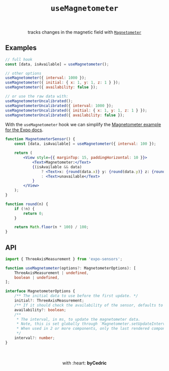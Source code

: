 <div align="center">
    <h1>
        <br />
        <code>useMagnetometer</code>
        <br />
        <br />
    </h1>
    tracks changes in the magnetic field with <a href="https://docs.expo.io/versions/latest/sdk/magnetometer/"><code>Magnetometer</code></a>
    <br />
</div>

## Examples

```jsx
// full hook
const [data, isAvailable] = useMagnetometer();

// other options
useMagnetometer({ interval: 1000 });
useMagnetometer({ initial: { x: 1, y: 1, z: 1 } });
useMagnetometer({ availability: false });

// or use the raw data with:
useMagnetometerUncalibrated();
useMagnetometerUncalibrated({ interval: 1000 });
useMagnetometerUncalibrated({ initial: { x: 1, y: 1, z: 1 } });
useMagnetometerUncalibrated({ availability: false });
```

With the `useMagnetometer` hook we can simplify the [Magnetometer example for the Expo docs](https://docs.expo.io/versions/latest/sdk/magnetometer/#example-basic-subscription).

```jsx
function MagnetometerSensor() {
    const [data, isAvailable] = useMagnetometer({ interval: 100 });

    return (
        <View style={{ marginTop: 15, paddingHorizontal: 10 }}>
            <Text>Magnetometer:</Text>
            {(isAvailable && data)
                ? <Text>x: {round(data.x)} y: {round(data.y)} z: {round(data.z)}</Text>
                : <Text>unavailable</Text>
            }
        </View>
    );
}

function round(n) {
    if (!n) {
        return 0;
    }

    return Math.floor(n * 100) / 100;
}
```

## API

```ts
import { ThreeAxisMeasurement } from 'expo-sensors';

function useMagnetometer(options?: MagnetometerOptions): [
    ThreeAxisMeasurement | undefined,
    boolean | undefined,
];

interface MagnetometerOptions {
    /** The initial data to use before the first update. */
    initial?: ThreeAxisMeasurement;
    /** If it should check the availability of the sensor, defaults to `true`. */
    availability?: boolean;
    /**
     * The interval, in ms, to update the magnetometer data.
     * Note, this is set globally through `Magnetometer.setUpdateInterval`.
     * When used in 2 or more components, only the last rendered component's interval will be used for all.
     */
    interval?: number;
}
```

<div align="center">
    <br />
    <br />
    with :heart: <strong>byCedric</strong>
    <br />
    <br />
</div>
